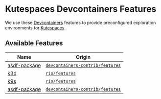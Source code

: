 # Kutespaces Devcontainers Features

We use these [Devcontainers](https://containers.dev) features to provide preconfigured exploration environments for [Kutespaces](https://kutespaces.net).

## Available Features

| Name | Origin |
|------|--------|
| [asdf-package](src/asdf-package/) | [`devcontainers-contrib/features`](https://github.com/devcontainers-contrib/features) |
| [k3d](src/k3d/) | [`rio/features`](https://github.com/rio/features) |
| [k9s](src/k9s/) | [`rio/features`](https://github.com/rio/features) |
| [asdf-package](src/asdf-package/) | [`devcontainers-contrib/features`](https://github.com/devcontainers-contrib/features) |
